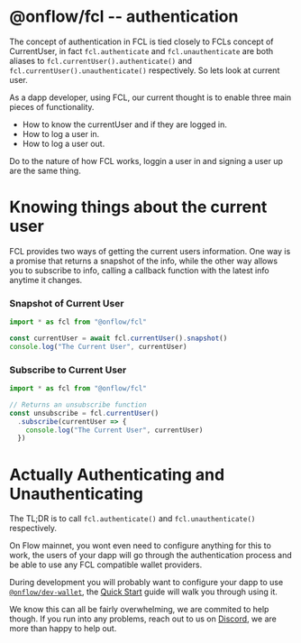 # @onflow/fcl -- authentication

The concept of authentication in FCL is tied closely to FCLs concept of CurrentUser, in fact `fcl.authenticate` and `fcl.unauthenticate` are both aliases to `fcl.currentUser().authenticate()` and `fcl.currentUser().unauthenticate()` respectively. So lets look at current user.

As a dapp developer, using FCL, our current thought is to enable three main pieces of functionality.

- How to know the currentUser and if they are logged in.
- How to log a user in.
- How to log a user out.

Do to the nature of how FCL works, loggin a user in and signing a user up are the same thing.

# Knowing things about the current user

FCL provides two ways of getting the current users information. One way is a promise that returns a snapshot of the info, while the other way allows you to subscribe to info, calling a callback function with the latest info anytime it changes.

### Snapshot of Current User

```javascript
import * as fcl from "@onflow/fcl"

const currentUser = await fcl.currentUser().snapshot()
console.log("The Current User", currentUser)
```

### Subscribe to Current User

```javascript
import * as fcl from "@onflow/fcl"

// Returns an unsubscribe function
const unsubscribe = fcl.currentUser()
  .subscribe(currentUser => {
    console.log("The Current User", currentUser)
  })
```

# Actually Authenticating and Unauthenticating

The TL;DR is to call `fcl.authenticate()` and `fcl.unauthenticate()` respectively.

On Flow mainnet, you wont even need to configure anything for this to work, the users of your dapp will go through the authentication process and be able to use any FCL compatible wallet providers.

During development you will probably want to configure your dapp to use [`@onflow/dev-wallet`](../../../dev-wallet), the [Quick Start](../../#quick-start) guide will walk you through using it.

We know this can all be fairly overwhelming, we are commited to help though. If you run into any problems, reach out to us on [Discord](https://discord.gg/k6cZ7QC), we are more than happy to help out.
